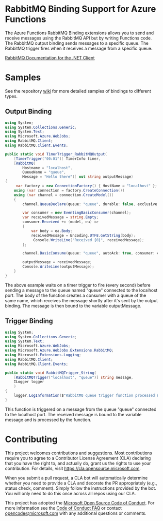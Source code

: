 # RabbitMQ Binding Support for Azure Functions

The Azure Functions RabbitMQ Binding extensions allows you to send and receive messages using the RabbitMQ API but by writing Functions code. The RabbitMQ output binding sends messages to a specific queue. The RabbitMQ trigger fires when it receives a message from a specific queue.

[RabbitMQ Documentation for the .NET Client](https://www.rabbitmq.com/dotnet-api-guide.html)

# Samples

See the repository [wiki](https://github.com/katiecai/azure-functions-rabbitmq-extension/wiki) for more detailed samples of bindings to different types.

## Output Binding

```C#
using System;
using System.Collections.Generic;
using System.Text;
using Microsoft.Azure.WebJobs;
using RabbitMQ.Client;
using RabbitMQ.Client.Events;

public static void TimerTrigger_RabbitMQOutput(
    [TimerTrigger("00:01")] TimerInfo timer,
    [RabbitMQ(
        Hostname = "localhost",
        QueueName = "queue",
        Message = "Hello there")] out string outputMessage)
{
     var factory = new ConnectionFactory() { HostName = "localhost" };
    using (var connection = factory.CreateConnection())
    using (var channel = connection.CreateModel())
    {
        channel.QueueDeclare(queue: "queue", durable: false, exclusive: false, autoDelete: false, arguments: null);

        var consumer = new EventingBasicConsumer(channel);
        var receivedMessage = string.Empty;
        consumer.Received += (model, ea) =>
        {
            var body = ea.Body;
            receivedMessage = Encoding.UTF8.GetString(body);
             Console.WriteLine("Received {0}", receivedMessage);
        };

        channel.BasicConsume(queue: "queue", autoAck: true, consumer: consumer);

        outputMessage = receivedMessage;
        Console.WriteLine(outputMessage);
    }
}
```

The above example waits on a timer trigger to fire (every second) before sending a message to the queue named "queue" connected to the localhost port. The body of the function creates a consumer with a queue of the same name, which receives the message shortly after it's sent by the output binding. The message is then bound to the variable outputMessage.

## Trigger Binding

```C#
using System;
using System.Collections.Generic;
using System.Text;
using Microsoft.Azure.WebJobs;
using Microsoft.Azure.WebJobs.Extensions.RabbitMQ;
using Microsoft.Extensions.Logging;
using RabbitMQ.Client;
using RabbitMQ.Client.Events;

public static void RabbitMQTrigger_String(
    [RabbitMQTrigger("localhost", "queue")] string message,
    ILogger logger
    )
{
    logger.LogInformation($"RabbitMQ queue trigger function processed message: {message}");
}
```

This function is triggered on a message from the queue "queue" connected to the localhost port. The received message is bound to the variable message and is processed by the function.

# Contributing

This project welcomes contributions and suggestions.  Most contributions require you to agree to a
Contributor License Agreement (CLA) declaring that you have the right to, and actually do, grant us
the rights to use your contribution. For details, visit https://cla.opensource.microsoft.com.

When you submit a pull request, a CLA bot will automatically determine whether you need to provide
a CLA and decorate the PR appropriately (e.g., status check, comment). Simply follow the instructions
provided by the bot. You will only need to do this once across all repos using our CLA.

This project has adopted the [Microsoft Open Source Code of Conduct](https://opensource.microsoft.com/codeofconduct/).
For more information see the [Code of Conduct FAQ](https://opensource.microsoft.com/codeofconduct/faq/) or
contact [opencode@microsoft.com](mailto:opencode@microsoft.com) with any additional questions or comments.

